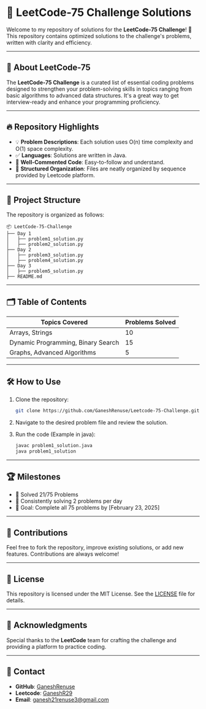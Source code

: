 
# 🧩 LeetCode-75 Challenge Solutions

Welcome to my repository of solutions for the **LeetCode-75 Challenge**! 🚀  
This repository contains optimized solutions to the challenge's problems, written with clarity and efficiency.

---

## 📌 **About LeetCode-75**
The **LeetCode-75 Challenge** is a curated list of essential coding problems designed to strengthen your problem-solving skills in topics ranging from basic algorithms to advanced data structures. It's a great way to get interview-ready and enhance your programming proficiency.

---

## 🔥 **Repository Highlights**
- 💡 **Problem Descriptions**: Each solution uses O(n) time complexity and O(1) space complexity.
- ✅ **Languages**: Solutions are written in Java.
- 🚀 **Well-Commented Code**: Easy-to-follow and understand.
- 📂 **Structured Organization**: Files are neatly organized by sequence provided by Leetcode platform.

---

## 📂 **Project Structure**
The repository is organized as follows:

```plaintext
📦 LeetCode-75-Challenge
├── Day 1
│   ├── problem1_solution.py
│   ├── problem2_solution.py
├── Day 2
│   ├── problem3_solution.py
│   ├── problem4_solution.py
├── Day 3
│   ├── problem5_solution.py
├── README.md
```

---

## 🗂️ **Table of Contents**
| Topics Covered                           | Problems Solved |
|------------------------------------------|-----------------|
| Arrays, Strings                         | 10              |
| Dynamic Programming, Binary Search      | 15              |
| Graphs, Advanced Algorithms             | 5               |

---

## 🛠️ **How to Use**
1. Clone the repository:
   ```bash
   git clone https://github.com/GaneshRenuse/Leetcode-75-Challenge.git
   ```
2. Navigate to the desired problem file and review the solution.

3. Run the code (Example in java):
   ```bash
   javac problem1_solution.java
   java problem1_solution
   ```

---

## 🏆 **Milestones**
- 🎯 Solved 21/75 Problems
- 📅 Consistently solving 2 problems per day
- 💪 Goal: Complete all 75 problems by [February 23, 2025]

---

## 🤝 **Contributions**
Feel free to fork the repository, improve existing solutions, or add new features. Contributions are always welcome!

---

## 📜 **License**
This repository is licensed under the MIT License. See the [LICENSE](./LICENSE) file for details.

---

## 🙏 **Acknowledgments**
Special thanks to the **LeetCode** team for crafting the challenge and providing a platform to practice coding.

---

## 📝 **Contact**
- **GitHub**: [GaneshRenuse](https://github.com/GaneshRenuse/)  
- **Leetcode**: [GaneshR29](https://leetcode.com/u/GaneshR29/)  
- **Email**: ganesh21renuse3@gmail.com  
